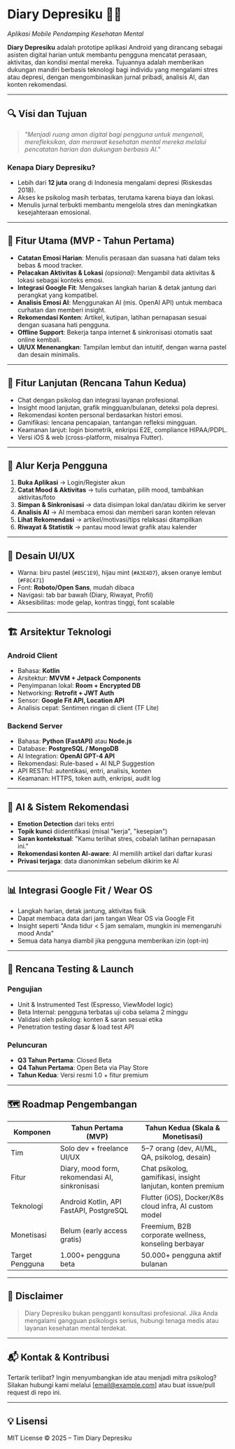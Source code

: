# Diary Depresiku 📓💙  
_Aplikasi Mobile Pendamping Kesehatan Mental_

**Diary Depresiku** adalah prototipe aplikasi Android yang dirancang sebagai asisten digital harian untuk membantu pengguna mencatat perasaan, aktivitas, dan kondisi mental mereka. Tujuannya adalah memberikan dukungan mandiri berbasis teknologi bagi individu yang mengalami stres atau depresi, dengan mengombinasikan jurnal pribadi, analisis AI, dan konten rekomendasi.

---

## 🔍 Visi dan Tujuan

> _"Menjadi ruang aman digital bagi pengguna untuk mengenali, merefleksikan, dan merawat kesehatan mental mereka melalui pencatatan harian dan dukungan berbasis AI."_

### Kenapa Diary Depresiku?
- Lebih dari **12 juta** orang di Indonesia mengalami depresi (Riskesdas 2018).
- Akses ke psikolog masih terbatas, terutama karena biaya dan lokasi.
- Menulis jurnal terbukti membantu mengelola stres dan meningkatkan kesejahteraan emosional.

---

## 🧠 Fitur Utama (MVP - Tahun Pertama)

- **Catatan Emosi Harian**: Menulis perasaan dan suasana hati dalam teks bebas & mood tracker.
- **Pelacakan Aktivitas & Lokasi** *(opsional)*: Mengambil data aktivitas & lokasi sebagai konteks emosi.
- **Integrasi Google Fit**: Mengakses langkah harian & detak jantung dari perangkat yang kompatibel.
- **Analisis Emosi AI**: Menggunakan AI (mis. OpenAI API) untuk membaca curhatan dan memberi insight.
- **Rekomendasi Konten**: Artikel, kutipan, latihan pernapasan sesuai dengan suasana hati pengguna.
- **Offline Support**: Bekerja tanpa internet & sinkronisasi otomatis saat online kembali.
- **UI/UX Menenangkan**: Tampilan lembut dan intuitif, dengan warna pastel dan desain minimalis.

---

## 🌱 Fitur Lanjutan (Rencana Tahun Kedua)

- Chat dengan psikolog dan integrasi layanan profesional.
- Insight mood lanjutan, grafik mingguan/bulanan, deteksi pola depresi.
- Rekomendasi konten personal berdasarkan histori emosi.
- Gamifikasi: lencana pencapaian, tantangan refleksi mingguan.
- Keamanan lanjut: login biometrik, enkripsi E2E, compliance HIPAA/PDPL.
- Versi iOS & web (cross-platform, misalnya Flutter).

---

## 🔁 Alur Kerja Pengguna

1. **Buka Aplikasi** → Login/Register akun
2. **Catat Mood & Aktivitas** → tulis curhatan, pilih mood, tambahkan aktivitas/foto
3. **Simpan & Sinkronisasi** → data disimpan lokal dan/atau dikirim ke server
4. **Analisis AI** → AI membaca emosi dan memberi saran konten relevan
5. **Lihat Rekomendasi** → artikel/motivasi/tips relaksasi ditampilkan
6. **Riwayat & Statistik** → pantau mood lewat grafik atau kalender

---

## 🎨 Desain UI/UX

- Warna: biru pastel (`#85C1E9`), hijau mint (`#A3E4D7`), aksen oranye lembut (`#F8C471`)
- Font: **Roboto/Open Sans**, mudah dibaca
- Navigasi: tab bar bawah (Diary, Riwayat, Profil)
- Aksesibilitas: mode gelap, kontras tinggi, font scalable

---

## 🏗️ Arsitektur Teknologi

### Android Client
- Bahasa: **Kotlin**
- Arsitektur: **MVVM + Jetpack Components**
- Penyimpanan lokal: **Room + Encrypted DB**
- Networking: **Retrofit + JWT Auth**
- Sensor: **Google Fit API, Location API**
- Analisis cepat: Sentimen ringan di client (TF Lite)

### Backend Server
- Bahasa: **Python (FastAPI)** atau **Node.js**
- Database: **PostgreSQL / MongoDB**
- AI Integration: **OpenAI GPT-4 API**
- Rekomendasi: Rule-based + AI NLP Suggestion
- API RESTful: autentikasi, entri, analisis, konten
- Keamanan: HTTPS, token auth, enkripsi, audit log

---

## 🤖 AI & Sistem Rekomendasi

- **Emotion Detection** dari teks entri
- **Topik kunci** diidentifikasi (misal "kerja", "kesepian")
- **Saran kontekstual**: "Kamu terlihat stres, cobalah latihan pernapasan ini."
- **Rekomendasi konten AI-aware**: AI memilih artikel dari daftar kurasi
- **Privasi terjaga**: data dianonimkan sebelum dikirim ke AI

---

## 📊 Integrasi Google Fit / Wear OS

- Langkah harian, detak jantung, aktivitas fisik
- Dapat membaca data dari jam tangan Wear OS via Google Fit
- Insight seperti "Anda tidur < 5 jam semalam, mungkin ini memengaruhi mood Anda"
- Semua data hanya diambil jika pengguna memberikan izin (opt-in)

---

## 🧪 Rencana Testing & Launch

### Pengujian
- Unit & Instrumented Test (Espresso, ViewModel logic)
- Beta Internal: pengguna terbatas uji coba selama 2 minggu
- Validasi oleh psikolog: konten & saran sesuai etika
- Penetration testing dasar & load test API

### Peluncuran
- **Q3 Tahun Pertama**: Closed Beta
- **Q4 Tahun Pertama**: Open Beta via Play Store
- **Tahun Kedua**: Versi resmi 1.0 + fitur premium

---

## 🗺️ Roadmap Pengembangan

| Komponen           | Tahun Pertama (MVP)                              | Tahun Kedua (Skala & Monetisasi)                          |
|--------------------|--------------------------------------------------|------------------------------------------------------------|
| Tim                | Solo dev + freelance UI/UX                       | 5–7 orang (dev, AI/ML, QA, psikolog, desain)              |
| Fitur              | Diary, mood form, rekomendasi AI, sinkronisasi   | Chat psikolog, gamifikasi, insight lanjutan, konten premium |
| Teknologi          | Android Kotlin, API FastAPI, PostgreSQL          | Flutter (iOS), Docker/K8s cloud infra, AI custom model    |
| Monetisasi         | Belum (early access gratis)                      | Freemium, B2B corporate wellness, konseling berbayar       |
| Target Pengguna    | 1.000+ pengguna beta                             | 50.000+ pengguna aktif bulanan                            |

---

## 📄 Disclaimer

> Diary Depresiku bukan pengganti konsultasi profesional. Jika Anda mengalami gangguan psikologis serius, hubungi tenaga medis atau layanan kesehatan mental terdekat.

---

## 📬 Kontak & Kontribusi

Tertarik terlibat? Ingin menyumbangkan ide atau menjadi mitra psikolog? Silakan hubungi kami melalui [email@example.com] atau buat issue/pull request di repo ini.

---

## 💡 Lisensi

MIT License © 2025 – Tim Diary Depresiku

